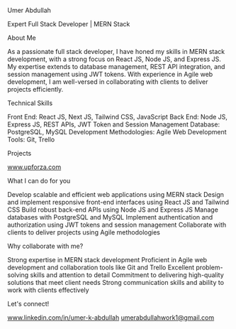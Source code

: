 Umer Abdullah 

Expert Full Stack Developer | MERN Stack


About Me

As a passionate full stack developer, I have honed my skills in MERN stack development, with a strong focus on React JS, Node JS, and Express JS. My expertise extends to database management, REST API integration, and session management using JWT tokens. With experience in Agile web development, I am well-versed in collaborating with clients to deliver projects efficiently.


Technical Skills

Front End: React JS, Next JS, Tailwind CSS, JavaScript
Back End: Node JS, Express JS, REST APIs, JWT Token and Session Management
Database: PostgreSQL, MySQL
Development Methodologies: Agile Web Development
Tools: Git, Trello


Projects

www.upforza.com


What I can do for you

Develop scalable and efficient web applications using MERN stack
Design and implement responsive front-end interfaces using React JS and Tailwind CSS
Build robust back-end APIs using Node JS and Express JS
Manage databases with PostgreSQL and MySQL
Implement authentication and authorization using JWT tokens and session management
Collaborate with clients to deliver projects using Agile methodologies


Why collaborate with me?

Strong expertise in MERN stack development
Proficient in Agile web development and collaboration tools like Git and Trello
Excellent problem-solving skills and attention to detail
Commitment to delivering high-quality solutions that meet client needs
Strong communication skills and ability to work with clients effectively


Let's connect!

www.linkedin.com/in/umer-k-abdullah
umerabdullahwork1@gmail.com
